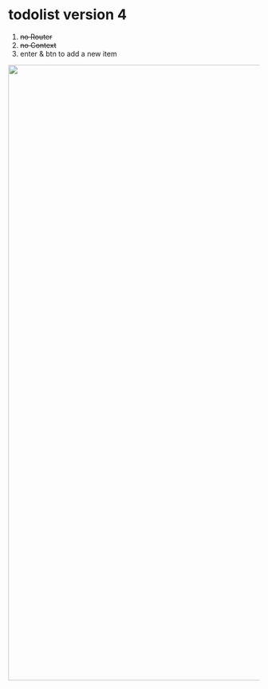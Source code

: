 
# todolist version 4

1. ~~no Router~~
2. ~~no Context~~
3. enter & btn to add a new item 


<img width="1235" src="https://user-images.githubusercontent.com/26485327/82867517-f9d1a200-9f65-11ea-8431-449f60857897.png">

